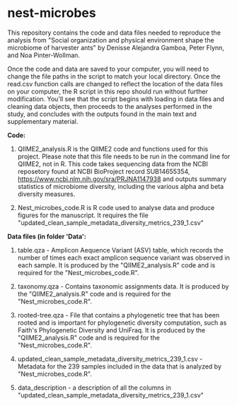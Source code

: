 # nest-microbes
This repository contains the code and data files needed to reproduce the analysis from "Social organization and physical environment shape the microbiome of harvester ants" by Denisse Alejandra Gamboa, Peter Flynn, and Noa Pinter-Wollman.

Once the code and data are saved to your computer, you will need to change the file paths in the script to match your local directory. Once the read.csv function calls are changed to reflect the location of the data files on your computer, the R script in this repo should run without further modification. You'll see that the script begins with loading in data files and cleaning data objects, then proceeds to the analyses performed in the study, and concludes with the outputs found in the main text and supplementary material.

**Code:**
1. QIIME2_analysis.R is the QIIME2 code and functions used for this project. Please note that this file needs to be run in the command line for QIIME2, not in R.
This code takes sequencing data from the NCBI reposetory found at NCBI BioProject record SUB14655354, https://www.ncbi.nlm.nih.gov/sra/PRJNA1147938 and outputs summary statistics of microbiome diversity, including the various alpha and beta diversity measures.

2. Nest_microbes_code.R is R code used to analyse data and produce figures for the manuscript. It requires the file "updated_clean_sample_metadata_diversity_metrics_239_1.csv"

**Data files (in folder 'Data':**
1. table.qza - Amplicon Aequence Variant (ASV) table, which records the number of times each exact amplicon sequence variant was observed in each sample. It is produced by the "QIIME2_analysis.R" code and is required for the "Nest_microbes_code.R".
   
2. taxonomy.qza - Contains taxonomic assignments data. It is produced by the "QIIME2_analysis.R" code and is required for the "Nest_microbes_code.R".
   
3. rooted-tree.qza - File that contains a phylogenetic tree that has been rooted and is important for phylogenetic diversity computation, such as Faith's Phylogenetic Diversity and UniFraq. It is produced by the "QIIME2_analysis.R" code and is required for the "Nest_microbes_code.R".

4. updated_clean_sample_metadata_diversity_metrics_239_1.csv - Metadata for the 239 samples included in the data that is analyzed by "Nest_microbes_code.R".

5. data_description - a description of all the columns in "updated_clean_sample_metadata_diversity_metrics_239_1.csv"

